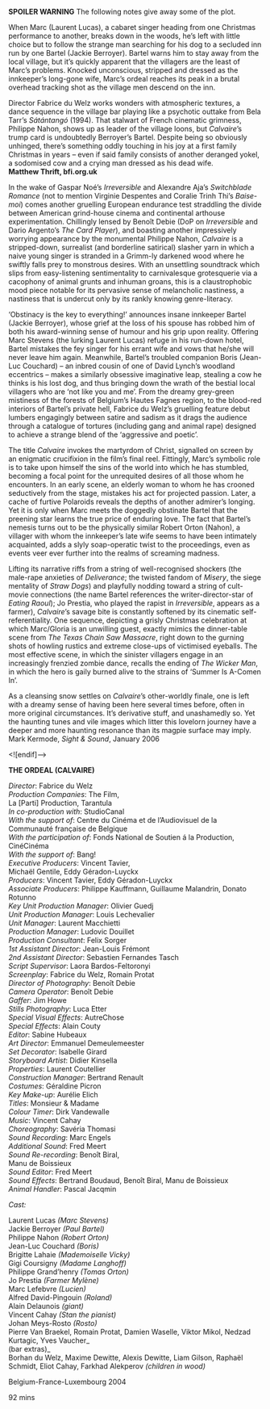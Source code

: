 

**SPOILER WARNING** The following notes give away some of the plot.

When Marc (Laurent Lucas), a cabaret singer heading from one Christmas performance to another, breaks down in the woods, he’s left with little choice but to follow the strange man searching for his dog to a secluded inn run by one Bartel (Jackie Berroyer). Bartel warns him to stay away from the local village, but it’s quickly apparent that the villagers are the least of Marc’s problems. Knocked unconscious, stripped and dressed as the innkeeper’s long-gone wife, Marc’s ordeal reaches its peak in a brutal overhead tracking shot as the village men descend on the inn.

Director Fabrice du Welz works wonders with atmospheric textures, a dance sequence in the village bar playing like a psychotic outtake from Bela Tarr’s _Sátántangó_ (1994). That stalwart of French cinematic grimness, Philippe Nahon, shows up as leader of the village loons, but _Calvaire_’s trump card is undoubtedly Berroyer’s Bartel. Despite being so obviously unhinged, there’s something oddly touching in his joy at a first family Christmas in years – even if said family consists of another deranged yokel, a sodomised cow and a crying man dressed as his dead wife.  
**Matthew Thrift, bfi.org.uk**

In the wake of Gaspar Noé’s _Irreversible_ and Alexandre Aja’s _Switchblade Romance_ (not to mention Virginie Despentes and Coralie Trinh Thi’s _Baise-moi_) comes another gruelling European endurance test straddling the divide between American grind-house cinema and continental arthouse experimentation. Chillingly lensed by Benoît Debie (DoP on _Irreversible_ and Dario Argento’s _The Card Player_), and boasting another impressively worrying appearance by the monumental Philippe Nahon, _Calvaire_ is a stripped-down, surrealist (and borderline satirical) slasher yarn in which a naive young singer is stranded in a Grimm-ly darkened wood where he swiftly falls prey to monstrous desires. With an unsettling soundtrack which slips from easy-listening sentimentality to carnivalesque grotesquerie via a cacophony of animal grunts and inhuman groans, this is a claustrophobic mood piece notable for its pervasive sense of melancholic nastiness, a nastiness that is undercut only by its rankly knowing genre-literacy.

‘Obstinacy is the key to everything!’ announces insane innkeeper Bartel (Jackie Berroyer), whose grief at the loss of his spouse has robbed him of both his award-winning sense of humour and his grip upon reality. Offering Marc Stevens (the lurking Laurent Lucas) refuge in his run-down hotel, Bartel mistakes the fey singer for his errant wife and vows that he/she will never leave him again. Meanwhile, Bartel’s troubled companion Boris (Jean-Luc Couchard) – an inbred cousin of one of David Lynch’s woodland eccentrics – makes a similarly obsessive imaginative leap, stealing a cow he thinks is his lost dog, and thus bringing down the wrath of the bestial local villagers who are ‘not like you and me’. From the dreamy grey-green mistiness of the forests of Belgium’s Hautes Fagnes region, to the blood-red interiors of Bartel’s private hell, Fabrice du Welz’s gruelling feature debut lumbers engagingly between satire and sadism as it drags the audience through a catalogue of tortures (including gang and animal rape) designed to achieve a strange blend of the ‘aggressive  and poetic’.

The title _Calvaire_ invokes the martyrdom of Christ, signalled on screen by an enigmatic crucifixion in the film’s final reel. Fittingly, Marc’s symbolic role is to take upon himself the sins of the world into which he has stumbled, becoming a focal point for the unrequited desires of all those whom he encounters. In an early scene, an elderly woman to whom he has crooned seductively from the stage, mistakes his act for projected passion. Later, a cache of furtive Polaroids reveals the depths of another admirer’s longing. Yet it is only when Marc meets the doggedly obstinate Bartel that the preening star learns the true price of enduring love. The fact that Bartel’s nemesis turns out to be the physically similar Robert Orton (Nahon), a villager with whom the innkeeper’s late wife seems to have been intimately acquainted, adds a slyly soap-operatic twist to the proceedings, even as events veer ever further into the realms of screaming madness.

Lifting its narrative riffs from a string of well-recognised shockers (the male-rape anxieties of _Deliverance_; the twisted fandom of _Misery_, the siege mentality of _Straw Dogs_) and playfully nodding toward a string of cult-movie connections (the name Bartel references the writer-director-star of _Eating Raoul_); Jo Prestia, who played the rapist in _Irreversible_, appears as a farmer), _Calvaire_’s savage bite is constantly softened by its cinematic self-referentiality. One sequence, depicting a grisly Christmas celebration at which Marc/Gloria is an unwilling guest, exactly mimics the dinner-table scene from _The Texas Chain Saw Massacre_, right down to the gurning shots of howling rustics and extreme close-ups of victimised eyeballs. The most effective scene, in which the sinister villagers engage in an increasingly frenzied zombie dance, recalls the ending of _The Wicker Man_, in which the hero is gaily burned alive to the strains of ‘Summer Is A-Comen In’.

As a cleansing snow settles on _Calvaire_’s other-worldly finale, one is left with a dreamy sense of having been here several times before, often in more original circumstances. It’s derivative stuff, and unashamedly so. Yet the haunting tunes and vile images which litter this lovelorn journey have a deeper and more haunting resonance than its magpie surface may imply.  
Mark Kermode, _Sight & Sound_, January 2006

<![endif]-->

**THE ORDEAL (CALVAIRE)**

_Director_: Fabrice du Welz  
_Production Companies_: The Film,  
La [Parti] Production, Tarantula  
_In co-production with_: StudioCanal  
_With the support of_: Centre du Cinéma et de l’Audiovisuel de la Communauté française de Belgique  
_With the participation of_: Fonds National de Soutien á la Production, CinéCinéma  
_With the support of_: Bang!  
_Executive Producers_: Vincent Tavier,  
Michaël Gentile, Eddy Géradon-Luyckx  
_Producers_: Vincent Tavier, Eddy Géradon-Luyckx  
_Associate Producers_: Philippe Kauffmann, Guillaume Malandrin, Donato Rotunno  
_Key Unit Production Manager_: Olivier Guedj  
_Unit Production Manager_: Louis Lechevalier  
_Unit Manager_: Laurent Macchietti  
_Production Manager_: Ludovic Douillet  
_Production Consultant_: Felix Sorger  
_1st Assistant Director_: Jean-Louis Frémont  
_2nd Assistant Director_: Sebastien Fernandes Tasch  
_Script Supervisor_: Laora Bardos-Feltoronyi  
_Screenplay_: Fabrice du Welz, Romain Protat  
_Director of Photography_: Benoît Debie  
_Camera Operator_: Benoît Debie  
_Gaffer_: Jim Howe  
_Stills Photography_: Luca Etter  
_Special Visual Effects_: AutreChose  
_Special Effects_: Alain Couty  
_Editor_: Sabine Hubeaux  
_Art Director_: Emmanuel Demeulemeester  
_Set Decorator_: Isabelle Girard  
_Storyboard Artist_: Didier Kinsella  
_Properties_: Laurent Coutellier  
_Construction Manager_: Bertrand Renault  
_Costumes_: Géraldine Picron  
_Key Make-up_: Aurélie Elich  
_Titles_: Monsieur & Madame  
_Colour Timer_: Dirk Vandewalle  
_Music_: Vincent Cahay  
_Choreography_: Savéria Thomasi  
_Sound Recording_: Marc Engels  
_Additional Sound_: Fred Meert  
_Sound Re-recording_: Benoît Biral,  
Manu de Boissieux  
_Sound Editor_: Fred Meert  
_Sound Effects_: Bertrand Boudaud, Benoît Biral, Manu de Boissieux  
_Animal Handler_: Pascal Jacqmin

_Cast:_

Laurent Lucas _(Marc Stevens)_  
Jackie Berroyer _(Paul Bartel)_  
Philippe Nahon _(Robert Orton)_  
Jean-Luc Couchard _(Boris)_  
Brigitte Lahaie _(Mademoiselle Vicky)_  
Gigi Coursigny _(Madame Langhoff)_  
Philippe Grand’henry _(Tomas Orton)_  
Jo Prestia _(Farmer Mylène)_  
Marc Lefebvre _(Lucien)_  
Alfred David-Pingouin _(Roland)_  
Alain Delaunois _(giant)_  
Vincent Cahay _(Stan the pianist)_  
Johan Meys-Rosto _(Rosto)_  
Pierre Van Braekel, Romain Protat, Damien Waselle, Viktor Mikol, Nedzad Kurtagic, Yves Vaucher_  
(bar extras)_  
Borhan du Welz, Maxime Dewitte, Alexis Dewitte, Liam Gilson, Raphaël Schmidt, Eliot Cahay, Farkhad Alekperov _(children in wood)_

Belgium-France-Luxembourg 2004

92 mins
<!--stackedit_data:
eyJoaXN0b3J5IjpbLTQ2NDgxMDc5MF19
-->